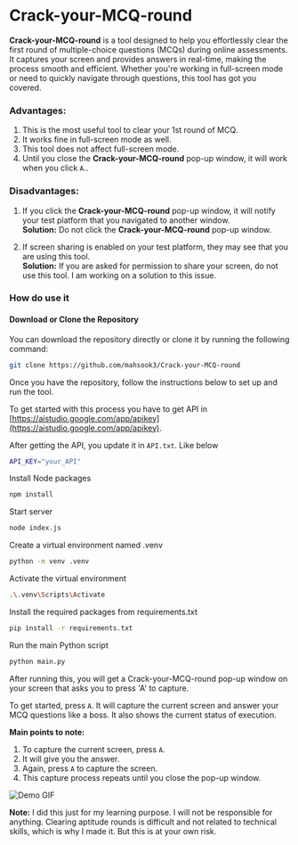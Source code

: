 # Crack-your-MCQ-round

**Crack-your-MCQ-round** is a tool designed to help you effortlessly clear the first round of multiple-choice questions (MCQs) during online assessments. It captures your screen and provides answers in real-time, making the process smooth and efficient. Whether you're working in full-screen mode or need to quickly navigate through questions, this tool has got you covered.

### Advantages:
1. This is the most useful tool to clear your 1st round of MCQ.
2. It works fine in full-screen mode as well.
3. This tool does not affect full-screen mode.
4. Until you close the **Crack-your-MCQ-round** pop-up window, it will work when you click `A`..

### Disadvantages:
1. If you click the **Crack-your-MCQ-round** pop-up window, it will notify your test platform that you navigated to another window.  
   **Solution:** Do not click the **Crack-your-MCQ-round** pop-up window.
   
2. If screen sharing is enabled on your test platform, they may see that you are using this tool.  
   **Solution:** If you are asked for permission to share your screen, do not use this tool. I am working on a solution to this issue.

### How do use it

#### Download or Clone the Repository

You can download the repository directly or clone it by running the following command:

```bash
git clone https://github.com/mahsook3/Crack-your-MCQ-round
```
Once you have the repository, follow the instructions below to set up and run the tool.


To get started with this process you have to get API in [https://aistudio.google.com/app/apikey](https://aistudio.google.com/app/apikey).

After getting the API, you update it in `API.txt`.
Like below
```bash
API_KEY="your_API"
```

Install Node packages
```bash
npm install
```
Start server
```bash
node index.js
```

Create a virtual environment named .venv
```bash
python -m venv .venv
```
Activate the virtual environment
```bash
.\.venv\Scripts\Activate
```
Install the required packages from requirements.txt
```bash
pip install -r requirements.txt
```

Run the main Python script
```bash
python main.py
```

After running this, you will get a Crack-your-MCQ-round pop-up window on your screen that asks you to press 'A' to capture.

To get started, press `A`. It will capture the current screen and answer your MCQ questions like a boss. It also shows the current status of execution.

**Main points to note:**

1. To capture the current screen, press `A`.
2. It will give you the answer.
3. Again, press `A` to capture the screen.
4. This capture process repeats until you close the pop-up window.

![Demo GIF](https://i.ibb.co/qxTCxMm/ezgif-1-162126669d.gif)

**Note:**  I did this just for my learning purpose. I will not be responsible for anything. Clearing aptitude rounds is difficult and not related to technical skills, which is why I made it. But this is at your own risk.